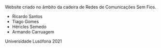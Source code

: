 Website criado no âmbito da cadeira de Redes de Comunicações Sem Fios.

- Ricardo Santos<br />
- Tiago Gomes<br />
- Héricles Semedo<br />
- Armando Carruagem<br />

Universidade Lusófona 2021
